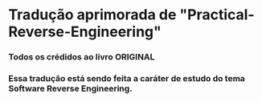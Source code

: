# Tradução aprimorada de "Practical-Reverse-Engineering"


### Todos os crédidos ao livro ORIGINAL
### Essa tradução está sendo feita a caráter de estudo do tema Software Reverse Engineering.


